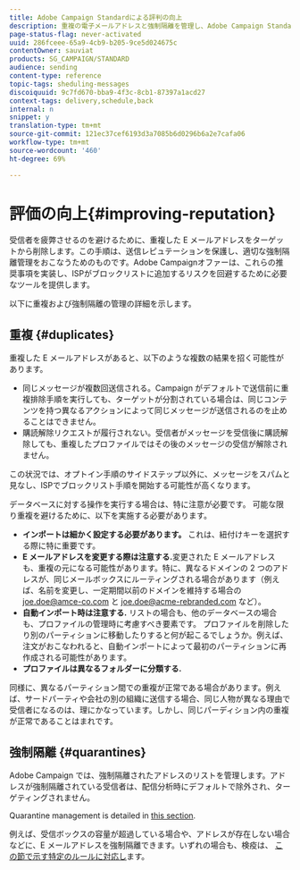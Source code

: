 ```yaml
---
title: Adobe Campaign Standardによる評判の向上
description: 重複の電子メールアドレスと強制隔離を管理し、Adobe Campaign Standardでの評判を向上させる方法を学びます。
page-status-flag: never-activated
uuid: 286fceee-65a9-4cb9-b205-9ce5d024675c
contentOwner: sauviat
products: SG_CAMPAIGN/STANDARD
audience: sending
content-type: reference
topic-tags: sheduling-messages
discoiquuid: 9c7fd670-bba9-4f3c-8cb1-87397a1acd27
context-tags: delivery,schedule,back
internal: n
snippet: y
translation-type: tm+mt
source-git-commit: 121ec37cef6193d3a7085b6d0296b6a2e7cafa06
workflow-type: tm+mt
source-wordcount: '460'
ht-degree: 69%

---
```



# 評価の向上{#improving-reputation}

受信者を疲弊させるのを避けるために、重複した E メールアドレスをターゲットから削除します。この手順は、送信レピュテーションを保護し、適切な強制隔離管理をおこなうためのものです。Adobe Campaignオファーは、これらの推奨事項を実装し、ISPがブロックリストに追加するリスクを回避するために必要なツールを提供します。

以下に重複および強制隔離の管理の詳細を示します。

## 重複 {#duplicates}

重複した E メールアドレスがあると、以下のような複数の結果を招く可能性があります。
* 同じメッセージが複数回送信される。Campaign がデフォルトで送信前に重複排除手順を実行しても、ターゲットが分割されている場合は、同じコンテンツを持つ異なるアクションによって同じメッセージが送信されるのを止めることはできません。
* 購読解除リクエストが履行されない。受信者がメッセージを受信後に購読解除しても、重複したプロファイルではその後のメッセージの受信が解除されません。

この状況では、オプトイン手順のサイドステップ以外に、メッセージをスパムと見なし、ISPでブロックリスト手順を開始する可能性が高くなります。

データベースに対する操作を実行する場合は、特に注意が必要です。 可能な限り重複を避けるために、以下を実施する必要があります。
* **インポートは細かく設定する必要があります。** これは、紐付けキーを選択する際に特に重要です。
* **E メールアドレスを変更する際は注意する.**&#x200B;変更された E メールアドレスも、重複の元になる可能性があります。特に、異なるドメインの 2 つのアドレスが、同じメールボックスにルーティングされる場合があります（例えば、名前を変更し、一定期間以前のドメインを維持する場合の joe.doe@amce-co.com と joe.doe@acme-rebranded.com など）。
* **自動インポート時は注意する.** リストの場合も、他のデータベースの場合も、プロファイルの管理時に考慮すべき要素です。 プロファイルを削除したり別のパーティションに移動したりすると何が起こるでしょうか。例えば、注文がおこなわれると、自動インポートによって最初のパーティションに再作成される可能性があります。
* **プロファイルは異なるフォルダーに分類する.**

同様に、異なるパーティション間での重複が正常である場合があります。例えば、サードパーティや会社の別の組織に送信する場合、同じ人物が異なる理由で受信者になるのは、理にかなっています。しかし、同じパーディション内の重複が正常であることはまれです。

## 強制隔離 {#quarantines}

Adobe Campaign では、強制隔離されたアドレスのリストを管理します。アドレスが強制隔離されている受信者は、配信分析時にデフォルトで除外され、ターゲティングされません。

Quarantine management is detailed in [this section](../../sending/using/understanding-quarantine-management.md).

例えば、受信ボックスの容量が超過している場合や、アドレスが存在しない場合などに、E メールアドレスを強制隔離できます。いずれの場合も、検疫は、 [この節で示す特定のルールに対応し](../../sending/using/understanding-quarantine-management.md#conditions-for-sending-an-address-to-quarantine)ます。
